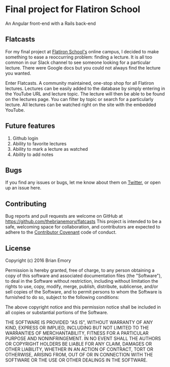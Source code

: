 # Final project for Flatiron School
An Angular front-end with a Rails back-end

## Flatcasts
For my final project at [Flatiron School's](http://www.flatironschoo.com) online campus, I decided to make something to ease a reoccurring problem: finding a lecture. It is all too common in our Slack channel to see someone looking for a particular lecture. There were Google docs but you could not always find the lecture you wanted.

Enter Flatcasts. A community maintained, one-stop shop for all Flatiron lectures. Lectures can be easily added to the database by simply entering in the YouTube URL and lecture topic. The lecture will then be able to be found on the lectures page. You can filter by topic or search for a particularly lecture. All lectures can be watched right on the site with the embedded YouTube.

## Future features
1. Github login
2. Ability to favorite lectures
3. Ability to mark a lecture as watched
4. Ability to add notes

## Bugs

If you find any issues or bugs, let me know about them on [Twitter](http://twitter.com/thebrianemory), or open up an issue here.

## Contributing

Bug reports and pull requests are welcome on GitHub at https://github.com/thebrianemory/flatcasts This project is intended to be a safe, welcoming space for collaboration, and contributors are expected to adhere to the [Contributor Covenant](http://contributor-covenant.org) code of conduct.

## License
Copyright (c) 2016 Brian Emory

Permission is hereby granted, free of charge, to any person obtaining
a copy of this software and associated documentation files (the
"Software"), to deal in the Software without restriction, including
without limitation the rights to use, copy, modify, merge, publish,
distribute, sublicense, and/or sell copies of the Software, and to
permit persons to whom the Software is furnished to do so, subject to
the following conditions:

The above copyright notice and this permission notice shall be
included in all copies or substantial portions of the Software.

THE SOFTWARE IS PROVIDED "AS IS", WITHOUT WARRANTY OF ANY KIND,
EXPRESS OR IMPLIED, INCLUDING BUT NOT LIMITED TO THE WARRANTIES OF
MERCHANTABILITY, FITNESS FOR A PARTICULAR PURPOSE AND
NONINFRINGEMENT. IN NO EVENT SHALL THE AUTHORS OR COPYRIGHT HOLDERS BE
LIABLE FOR ANY CLAIM, DAMAGES OR OTHER LIABILITY, WHETHER IN AN ACTION
OF CONTRACT, TORT OR OTHERWISE, ARISING FROM, OUT OF OR IN CONNECTION
WITH THE SOFTWARE OR THE USE OR OTHER DEALINGS IN THE SOFTWARE.
